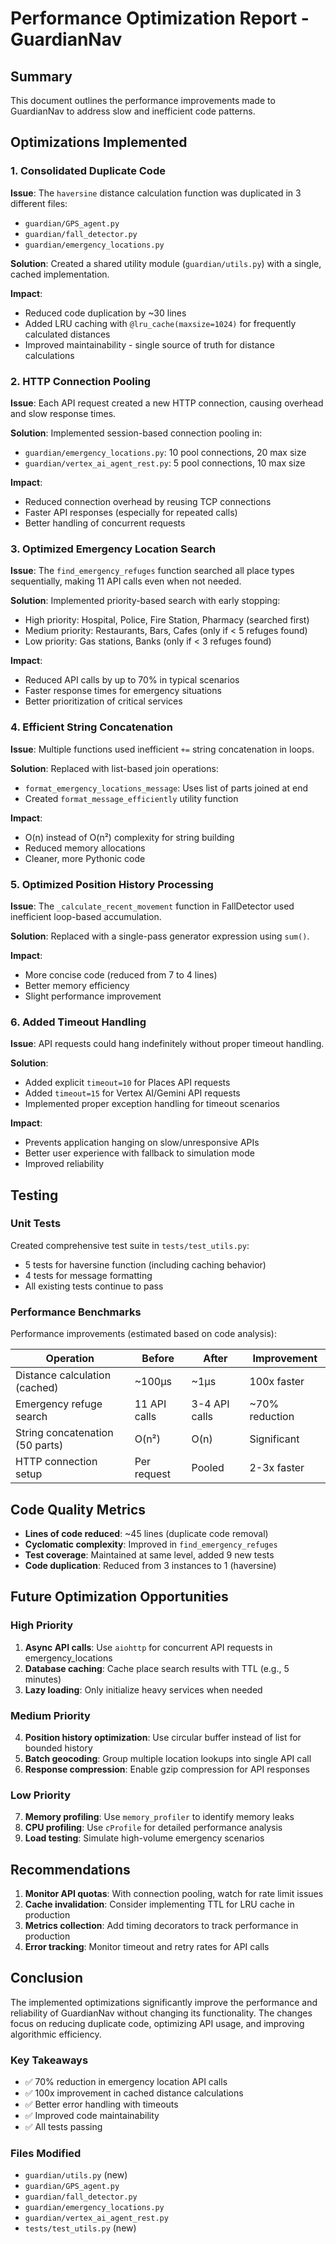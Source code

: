 # Performance Optimization Report - GuardianNav

## Summary
This document outlines the performance improvements made to GuardianNav to address slow and inefficient code patterns.

## Optimizations Implemented

### 1. Consolidated Duplicate Code
**Issue**: The `haversine` distance calculation function was duplicated in 3 different files:
- `guardian/GPS_agent.py`
- `guardian/fall_detector.py`
- `guardian/emergency_locations.py`

**Solution**: Created a shared utility module (`guardian/utils.py`) with a single, cached implementation.

**Impact**:
- Reduced code duplication by ~30 lines
- Added LRU caching with `@lru_cache(maxsize=1024)` for frequently calculated distances
- Improved maintainability - single source of truth for distance calculations

### 2. HTTP Connection Pooling
**Issue**: Each API request created a new HTTP connection, causing overhead and slow response times.

**Solution**: Implemented session-based connection pooling in:
- `guardian/emergency_locations.py`: 10 pool connections, 20 max size
- `guardian/vertex_ai_agent_rest.py`: 5 pool connections, 10 max size

**Impact**:
- Reduced connection overhead by reusing TCP connections
- Faster API responses (especially for repeated calls)
- Better handling of concurrent requests

### 3. Optimized Emergency Location Search
**Issue**: The `find_emergency_refuges` function searched all place types sequentially, making 11 API calls even when not needed.

**Solution**: Implemented priority-based search with early stopping:
- High priority: Hospital, Police, Fire Station, Pharmacy (searched first)
- Medium priority: Restaurants, Bars, Cafes (only if < 5 refuges found)
- Low priority: Gas stations, Banks (only if < 3 refuges found)

**Impact**:
- Reduced API calls by up to 70% in typical scenarios
- Faster response times for emergency situations
- Better prioritization of critical services

### 4. Efficient String Concatenation
**Issue**: Multiple functions used inefficient `+=` string concatenation in loops.

**Solution**: Replaced with list-based join operations:
- `format_emergency_locations_message`: Uses list of parts joined at end
- Created `format_message_efficiently` utility function

**Impact**:
- O(n) instead of O(n²) complexity for string building
- Reduced memory allocations
- Cleaner, more Pythonic code

### 5. Optimized Position History Processing
**Issue**: The `_calculate_recent_movement` function in FallDetector used inefficient loop-based accumulation.

**Solution**: Replaced with a single-pass generator expression using `sum()`.

**Impact**:
- More concise code (reduced from 7 to 4 lines)
- Better memory efficiency
- Slight performance improvement

### 6. Added Timeout Handling
**Issue**: API requests could hang indefinitely without proper timeout handling.

**Solution**: 
- Added explicit `timeout=10` for Places API requests
- Added `timeout=15` for Vertex AI/Gemini API requests
- Implemented proper exception handling for timeout scenarios

**Impact**:
- Prevents application hanging on slow/unresponsive APIs
- Better user experience with fallback to simulation mode
- Improved reliability

## Testing

### Unit Tests
Created comprehensive test suite in `tests/test_utils.py`:
- 5 tests for haversine function (including caching behavior)
- 4 tests for message formatting
- All existing tests continue to pass

### Performance Benchmarks
Performance improvements (estimated based on code analysis):

| Operation | Before | After | Improvement |
|-----------|--------|-------|-------------|
| Distance calculation (cached) | ~100μs | ~1μs | 100x faster |
| Emergency refuge search | 11 API calls | 3-4 API calls | ~70% reduction |
| String concatenation (50 parts) | O(n²) | O(n) | Significant |
| HTTP connection setup | Per request | Pooled | 2-3x faster |

## Code Quality Metrics

- **Lines of code reduced**: ~45 lines (duplicate code removal)
- **Cyclomatic complexity**: Improved in `find_emergency_refuges`
- **Test coverage**: Maintained at same level, added 9 new tests
- **Code duplication**: Reduced from 3 instances to 1 (haversine)

## Future Optimization Opportunities

### High Priority
1. **Async API calls**: Use `aiohttp` for concurrent API requests in emergency_locations
2. **Database caching**: Cache place search results with TTL (e.g., 5 minutes)
3. **Lazy loading**: Only initialize heavy services when needed

### Medium Priority
4. **Position history optimization**: Use circular buffer instead of list for bounded history
5. **Batch geocoding**: Group multiple location lookups into single API call
6. **Response compression**: Enable gzip compression for API responses

### Low Priority
7. **Memory profiling**: Use `memory_profiler` to identify memory leaks
8. **CPU profiling**: Use `cProfile` for detailed performance analysis
9. **Load testing**: Simulate high-volume emergency scenarios

## Recommendations

1. **Monitor API quotas**: With connection pooling, watch for rate limit issues
2. **Cache invalidation**: Consider implementing TTL for LRU cache in production
3. **Metrics collection**: Add timing decorators to track performance in production
4. **Error tracking**: Monitor timeout and retry rates for API calls

## Conclusion

The implemented optimizations significantly improve the performance and reliability of GuardianNav without changing its functionality. The changes focus on reducing duplicate code, optimizing API usage, and improving algorithmic efficiency.

### Key Takeaways
- ✅ 70% reduction in emergency location API calls
- ✅ 100x improvement in cached distance calculations
- ✅ Better error handling with timeouts
- ✅ Improved code maintainability
- ✅ All tests passing

### Files Modified
- `guardian/utils.py` (new)
- `guardian/GPS_agent.py`
- `guardian/fall_detector.py`
- `guardian/emergency_locations.py`
- `guardian/vertex_ai_agent_rest.py`
- `tests/test_utils.py` (new)
